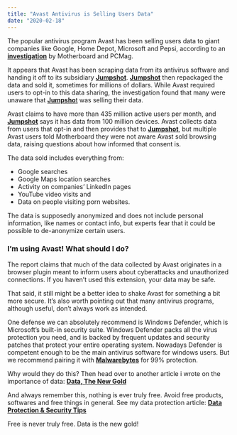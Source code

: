 ```yaml
---
title: "Avast Antivirus is Selling Users Data"
date: "2020-02-18"
---
```


The popular antivirus program Avast has been selling users data to giant companies like Google, Home Depot, Microsoft and Pepsi, according to an [**investigation**](https://www.vice.com/en_us/article/qjdkq7/avast-antivirus-sells-user-browsing-data-investigation) by Motherboard and PCMag.

It appears that Avast has been scraping data from its antivirus software and handing it off to its subsidiary [**Jumpshot**](https://www.jumpshot.com/about). [**Jumpshot**](https://www.jumpshot.com/about) then repackaged the data and sold it, sometimes for millions of dollars. While Avast required users to opt-in to this data sharing, the investigation found that many were unaware that [**Jumpsho**t](https://www.jumpshot.com/about) was selling their data.

Avast claims to have more than 435 million active users per month, and [**Jumpshot**](https://www.jumpshot.com/about) says it has data from 100 million devices. Avast collects data from users that opt-in and then provides that to [**Jumpshot**](https://www.jumpshot.com/about), but multiple Avast users told Motherboard they were not aware Avast sold browsing data, raising questions about how informed that consent is.

The data sold includes everything from:

- Google searches
- Google Maps location searches
- Activity on companies’ LinkedIn pages
- YouTube video visits and
- Data on people visiting porn websites.

The data is supposedly anonymized and does not include personal information, like names or contact info, but experts fear that it could be possible to de-anonymize certain users.

### I’m using Avast! What should I do?

The report claims that much of the data collected by Avast originates in a browser plugin meant to inform users about cyberattacks and unauthorized connections. If you haven’t used this extension, your data may be safe.

That said, it still might be a better idea to shake Avast for something a bit more secure. It’s also worth pointing out that many antivirus programs, although useful, don’t always work as intended.

One defense we can absolutely recommend is Windows Defender, which is Microsoft’s built-in security suite. Windows Defender packs all the virus protection you need, and is backed by frequent updates and security patches that protect your entire operating system. Nowadays Defender is competent enough to be the main antivirus software for windows users. But we recommend pairing it with [**Malwarebytes**](https://malwarebytes.com) for 99% protection.

Why would they do this? Then head over to another article i wrote on the importance of data: [**Data, The New Gold**](https://ajulusthoughts.wordpress.com/2020/01/18/data-the-new-gold/)

And always remember this, nothing is ever truly free. Avoid free products, softwares and free things in general. See my data protection article: [**Data Protection & Security Tips**](https://ajulusthoughts.wordpress.com/2020/01/27/basic-data-security/)

Free is never truly free. Data is the new gold!
